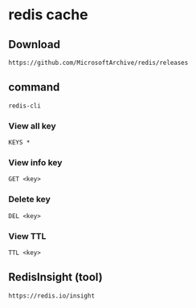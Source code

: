# redis cache

## Download

`https://github.com/MicrosoftArchive/redis/releases`

## command

```shell
redis-cli
```

### View all key

```shell
KEYS *

```

### View info key

```shell
GET <key>

```

### Delete key

```shell
DEL <key>

```

### View TTL

```shell
TTL <key>

```

## RedisInsight (tool)

`https://redis.io/insight`
